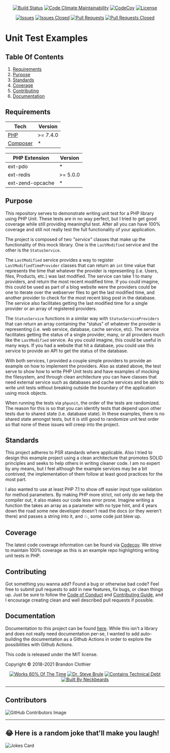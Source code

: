 <p align="center">
  <a href="https://github.com/brandon14/unit-test-examples/actions/workflows/run-tests.yml"><img src="https://img.shields.io/github/workflow/status/brandon14/unit-test-examples/run-tests?style=flat-square&maxAge=36000" alt="Build Status"></a>
  <a href="https://codeclimate.com/github/brandon14/unit-test-examples/maintainability"><img src="https://img.shields.io/codeclimate/maintainability/brandon14/unit-test-examples.svg?style=flat-square" alt="Code Climate Maintainability"></a>
  <a href="https://codecov.io/gh/brandon14/unit-test-examples"><img src="https://img.shields.io/codecov/c/github/brandon14/unit-test-examples.svg?style=flat-square" alt="CodeCov"></a>
  <a href="https://github.com/brandon14/unit-test-examples/blob/master/LICENSE"><img src="https://img.shields.io/github/license/brandon14/unit-test-examples.svg?style=flat-square" alt="License"></a>
</p>
<p align="center">
  <a href="https://github.com/brandon14/unit-test-examples/issues"><img src="https://img.shields.io/github/issues/brandon14/unit-test-examples.svg?style=flat-square" alt="Issues"></a>
  <a href="https://github.com/brandon14/unit-test-examples/issues?q=is%3Aissue+is%3Aclosed"><img src="https://img.shields.io/github/issues-closed/brandon14/unit-test-examples.svg?style=flat-square" alt="Issues Closed"></a>
  <a href="https://github.com/brandon14/unit-test-examples/pulls"><img src="https://img.shields.io/github/issues-pr/brandon14/unit-test-examples.svg?style=flat-square" alt="Pull Requests"></a>
  <a href="https://github.com/brandon14/unit-test-examples/pulls?q=is%3Apr+is%3Aclosed"><img src="https://img.shields.io/github/issues-pr-closed/brandon14/unit-test-examples.svg?style=flat-square" alt="Pull Requests Closed"></a>
</p>

# Unit Test Examples

## Table Of Contents

1. [Requirements](https://github.com/brandon14/unit-test-examples#requirements)
2. [Purpose](https://github.com/brandon14/unit-test-examples#purpose)
3. [Standards](https://github.com/brandon14/unit-test-examples#standards)
4. [Coverage](https://github.com/brandon14/unit-test-examples#coverage)
5. [Contributing](https://github.com/brandon14/unit-test-examples#contributing)
6. [Documentation](https://github.com/brandon14/unit-test-examples#documentation)

## Requirements

| Tech                                 | Version  |
| ------------------------------------ | -------- |
| [PHP](https://secure.php.net/)       | >= 7.4.0 |
| [Composer](https://getcomposer.org/) | *        |

| PHP Extension    | Version  |
| ---------------- | -------- |
| ext-pdo          | *        |
| ext-redis        | >= 5.0.0 |
| ext-zend-opcache | *        |


## Purpose

This repository serves to demonstrate writing unit test for a PHP library using PHP Unit.
These tests are in no way perfect, but I tried to get good coverage while still
providing meaningful test. After all you can have 100% coverage and still not really
test the full functionality of your application.

The project is composed of two *"service"* classes that make up the functionality
of this mock library. One is the `LastModified` service and the other is the `StatusService`.

The `LastModified` service provides a way to register `LastModifiedTimeProvider` classes
that can return an `int` time value that represents the time that whatever the provider is
representing (i.e. Users, files, Products, etc.) was last modified. The service can take
1 to many providers, and return the most recent modified time. If you could imagine, this
could be used as part of a blog website were the providers could be one to iterate over
the webserver files to get the last modified time, and another provider to check for the
most recent blog post in the database. The service also facilitates getting the last modified
time for a single provider or an array of registered providers.

The `StatusService` functions in a similar way with `StatusServiceProviders` that can
return an array containing the "status" of whatever the provider is representing (i.e.
web service, database, cache service, etc). The service facilitates getting the status of
a single provider, many, or all providers much like the `LastModified` service. As you
could imagine, this could be useful in many ways. If you had a website that hit a database,
you could use this service to provide an API to get the status of the database.

With both services, I provided a couple simple providers to provide an example on how
to implement the providers. Also as stated above, the test serve to show how to write
PHP Unit tests and have examples of mocking the filesystem, and through clean architecture
you can have classes that need external service such as databases and cache services and
be able to write unit tests without breaking outside the boundary of the application
using mock objects.

When running the tests via `phpunit`, the order of the tests are randomized. The reason for this
is so that you can identify tests that depend upon other tests due to shared state (i.e. database state).
In these examples, there is no shared state amongst tests, but it is still
good to randomize unit test order so that none of these issues will creep into the project.

## Standards

This project adheres to PSR standards where applicable. Also I tried to design this example
project using a clean architecture that promotes SOLID principles and seeks to help
others in writing cleaner code. I am no expert by any means, but I feel although the
example services may be a bit contrived, the implementation of them follow at least good
practices for the most part.

I also wanted to use at least PHP 7.1 to show off easier input type validation for method
parameters. By making PHP more strict, not only do we help the compiler out, it also makes
our code less error prone. Imagine writing a function the takes an array as a parameter with
no type hint, and 4 years down the road some new developer doesn't read the docs (or they weren't
there) and passes a string into it, and :boom:, some code just blew up.

## Coverage

The latest code coverage information can be found via [Codecov](https://codecov.io/gh/brandon14/unit-test-examples). We
strive to maintain 100% coverage as this is an example repo highlighting writing unit tests in PHP.

## Contributing

Got something you wanna add? Found a bug or otherwise bad code? Feel free to submit pull
requests to add in new features, fix bugs, or clean things up. Just be sure to follow the
[Code of Conduct](https://github.com/brandon14/unit-test-examples/blob/master/.github/CODE_OF_CONDUCT.md)
and [Contributing Guide](https://github.com/brandon14/brandonclothier.me/blob/master/.github/CONTRIBUTING.md),
and I encourage creating clean and well described pull requests if possible.

## Documentation

Documentation to this project can be found [here](https://brandon14.github.io/unit-test-examples/). While this isn't a library
and does not really need documentation per-se, I wanted to add auto-building the documentation as a Github Actions in order
to explore the possibilities with Github Actions.

This code is released under the MIT license.

Copyright &copy; 2018-2021 Brandon Clothier

<p align="center">
  <a href="https://forthebadge.com"><img src="https://forthebadge.com/images/badges/60-percent-of-the-time-works-every-time.svg" alt="Works 60% Of The Time"></a>
  <a href="https://forthebadge.com"><img src="https://forthebadge.com/images/badges/certified-steve-bruhle.svg" alt="Dr. Steve Brule"></a>
  <a href="https://forthebadge.com"><img src="https://forthebadge.com/images/badges/contains-technical-debt.svg" alt="Contains Technical Debt"></a>
  <a href="https://forthebadge.com"><img src="https://forthebadge.com/images/badges/built-by-neckbeards.svg" alt="Built By Neckbeards"></a>
</p>

---

## Contributors

![GitHub Contributors Image](https://contrib.rocks/image?repo=brandon14/unit-test-examples)

---

## 😂 Here is a random joke that'll make you laugh!

![Jokes Card](https://readme-jokes.vercel.app/api)

